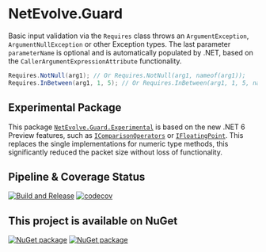 # NetEvolve.Guard

Basic input validation via the `Requires` class throws an `ArgumentException`, `ArgumentNullException` or other Exception types. The last parameter `parameterName` is optional and is automatically populated by .NET, based on the `CallerArgumentExpressionAttribute` functionality.
```csharp
Requires.NotNull(arg1); // Or Requires.NotNull(arg1, nameof(arg1));
Requires.InBetween(arg1, 1, 5); // Or Requires.InBetween(arg1, 1, 5, nameof(arg1));
```
## Experimental Package
This package [`NetEvolve.Guard.Experimental`][2] is based on the new .NET 6 Preview features, such as [`IComparisonOperators`][3] or [`IFloatingPoint`][4]. This replaces the single implementations for numeric type methods, this significantly reduced the packet size without loss of functionality.

## Pipeline & Coverage Status

[![Build and Release](https://github.com/samtrion/netevolve-guard/actions/workflows/dotnet.yml/badge.svg?branch=main)](https://github.com/samtrion/netevolve-guard/actions/workflows/dotnet.yml)
[![codecov](https://codecov.io/gh/samtrion/netevolve-guard/branch/main/graph/badge.svg?token=PNI4F6GXL8)](https://codecov.io/gh/samtrion/netevolve-guard)

[1]: https://www.nuget.org/packages/NetEvolve.Guard/ "NetEvolve.Guard NuGet package"
[2]: https://www.nuget.org/packages/NetEvolve.Guard.Experimental/ "NetEvolve.Guard.Experimental NuGet package"
[3]: https://github.com/dotnet/runtime/blob/main/src/libraries/System.Private.CoreLib/src/System/IComparisonOperators.cs "IComparisonOperators Interface"
[4]: https://github.com/dotnet/runtime/blob/main/src/libraries/System.Private.CoreLib/src/System/IFloatingPoint.cs "IFloatingPoint Interface"

## This project is available on NuGet

[![NuGet package](https://img.shields.io/nuget/v/NetEvolve.Guard?label=NetEvolve.Guard)][1]
[![NuGet package](https://img.shields.io/nuget/v/NetEvolve.Guard.Experimental?label=NetEvolve.Guard.Experimental)][2]

